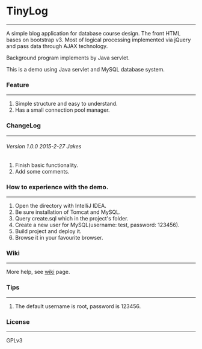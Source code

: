 # TinyLog
---

A simple blog application for database course design. The front HTML bases on bootstrap v3. Most of logical processing implemented via jQuery and pass data through AJAX technology.

Background program implements by Java servlet.

This is a demo using Java servlet and MySQL database system.

### Feature
---

1. Simple structure and easy to understand.
2. Has a small connection pool manager.

### ChangeLog
---

###### Version 1.0.0 2015-2-27 Jakes

1. Finish basic functionality.
2. Add some comments.


### How to experience with the demo.
---

1. Open the directory with IntelliJ IDEA.
2. Be sure installation of Tomcat and MySQL.
3. Query create.sql which in the project's folder.
4. Create a new user for MySQL(username: test, password: 123456).
5. Build project and deploy it.
6. Browse it in your favourite browser.

### Wiki
---
More help, see [wiki](https://github.com/jakeslee/TinyLog/wiki) page.

### Tips
---

1. The default username is root, password is 123456.

### License
---

GPLv3
